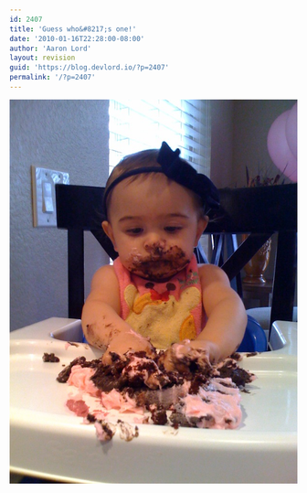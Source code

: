 ```yaml
---
id: 2407
title: 'Guess who&#8217;s one!'
date: '2010-01-16T22:28:00-08:00'
author: 'Aaron Lord'
layout: revision
guid: 'https://blog.devlord.io/?p=2407'
permalink: '/?p=2407'
---
```


<p class="mobile-photo"><a href="/assets/img/2011/10/photo-743772.jpg"><img src="/assets/img/2011/10/photo-743772.jpg?w=225" border="0" alt="" /></a></p><div class="blogger-post-footer"><img width='1' height='1' src="/guess-whos-one/"' /></div>